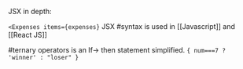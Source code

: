 JSX in depth:

`<Expenses items={expenses}`
JSX #syntax is used in [[Javascript]] and [[React JS]]


#ternary operators is an If-> then statement simplified.
`{ num===7 ? 'winner' : "loser" }`

